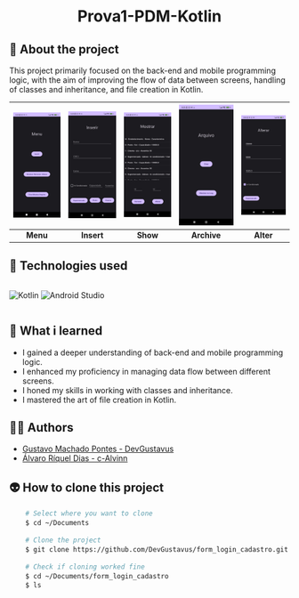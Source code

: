 <h1 align="center">Prova1-PDM-Kotlin</h1>

## 📖 About the project
This project primarily focused on the back-end and mobile programming logic, with the aim of improving the flow of data between screens, handling of classes and inheritance, and file creation in Kotlin.

| ![Menu](readme_assets/menu.jpeg) | ![Insert](readme_assets/inserir.jpeg) | ![Show](readme_assets/mostrar.jpeg) | ![Archive](readme_assets/arquivo.jpeg) | ![Alter](readme_assets/alterar.jpeg) |
|:---:|:---:|:---:|:---:|:---:|
| **Menu** | **Insert** | **Show** | **Archive** | **Alter** |

## 🦾 Technologies used
<div style="display: flex;">
 
![Kotlin](https://img.shields.io/badge/kotlin-%237F52FF.svg?style=for-the-badge&logo=kotlin&logoColor=white)
![Android Studio](https://img.shields.io/badge/Android%20Studio-3DDC84.svg?style=for-the-badge&logo=android-studio&logoColor=white)

</div>

## 🤔 What i learned
- I gained a deeper understanding of back-end and mobile programming logic.
- I enhanced my proficiency in managing data flow between different screens.
- I honed my skills in working with classes and inheritance.
- I mastered the art of file creation in Kotlin.

## 🧑‍🎓 Authors
- <a href="https://github.com/DevGustavus"> Gustavo Machado Pontes - DevGustavus </a>
- <a href="https://github.com/c-Alvinn"> Álvaro Ríquel Dias - c-Alvinn </a>

## 👽 How to clone this project

````bash
    # Select where you want to clone
    $ cd ~/Documents
````

````bash
    # Clone the project
    $ git clone https://github.com/DevGustavus/form_login_cadastro.git
````

````bash
    # Check if cloning worked fine
    $ cd ~/Documents/form_login_cadastro
    $ ls
````

